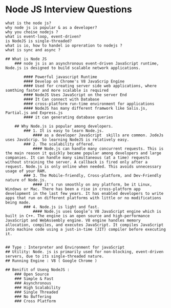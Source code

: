 # Node JS Interview Questions

```
what is the node js?
why node js is popular & as a developer?
why you choise nodejs ?
what is event-loop, event-driven?
is NodeJS is single-threaded?
what is io, how to handel io opreration to nodejs ?
what is sync and async ?
````

    ## What is Node JS
        ### node js is an asynchronous event-driven JavaScript runtime, Node.js is designed to build scalable network applications.

            #### Powerful javascript Runtime
            #### Develop on Chrome's V8 JavaScrip Engine
            #### Used for creating server side web applications, where somthing faster and more scalable is required
            #### NodeJS Uses JavaScript on the server End
            #### It Can connect with Database
            #### cross-platform run-time environment for applications
            #### NodeJS has many different framwork like Salis.js, Partial.js and Express.js
            #### it can generating database queries
        
        ## Why Node.js is popular among developers.
            ### 1. It is easy to learn Node.js.
                #### as a developer JavaScript  skills are common. JodeJs uses JavaScrip. So learning NodeJS is relatively easy.
            ### 2. The scalability offered.
                #### Node.js can handle many concurrent requests. This is the main reason it quickly became popular among developers and large companies. It can handle many simultaneous (at a time) requests without straining the server. A callback is fired only after a request. Node.js is only online when needed. This avoids unnecessary usage of your RAM.
            ### 3. The Mobile-friendly, Cross-platform, and Dev-Friendly nature of Node.js.
                #### it's run smoothly on any platform, be it Linux, Windows or Mac. There has been a rise in cross-platform app development in the last few years. It has enabled developers to write apps that run on different platforms with little or no modifications being made.
            ### 4. Node.js is light and fast.
                #### Node.js uses Google’s V8 JavaScript engine which is built in C++. The engine is an open source and high-performance JavaScript and WebAssembly engine. V8 engine handles memory allocation, compiles, and executes JavaScript. It compiles JavaScript into machine code using a just-in-time (JIT) compiler before executing it.


    ## Type : Interpreter and Environment for javaScript
    ## Utility: Node. js is primarily used for non-blocking, event-driven servers, due to its single-threaded nature.
    ## Running Engine : V8 ( Google Chrome )

    ## Benifit of Useng NodeJS : 
        ### Open Source
        ### Simple & Fast
        ### Asynchronous
        ### High Scalability
        ### Single Threaded
        ### No Buffering
        ### Cross Platform
        